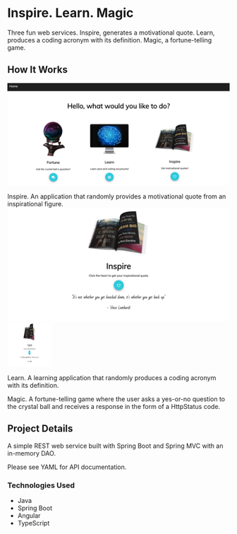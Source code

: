 # Inspire. Learn. Magic

Three fun web services. Inspire, generates a motivational quote. Learn, produces a coding acronym with its definition.  Magic, a fortune-telling game.

## How It Works

![main screenshot](/images/main-screenshot.png)

Inspire. An application that randomly provides a motivational quote from an inspirational figure.
![inspire screenshot](/images/inspire-screenshot.png)
<img src="https://github.com/ersJava/inspire-learn-magic/blob/master/images/inspire-screenshot.png" width="100px" height="100px">

Learn. A learning application that randomly produces a coding acronym with its definition.

Magic. A fortune-telling game where the user asks a yes-or-no question to the crystal ball and receives a response in the form of a HttpStatus code.

## Project Details

A simple REST web service built with Spring Boot and Spring MVC with an in-memory DAO.

Please see YAML for API documentation.

### Technologies Used
* Java
* Spring Boot
* Angular
* TypeScript
